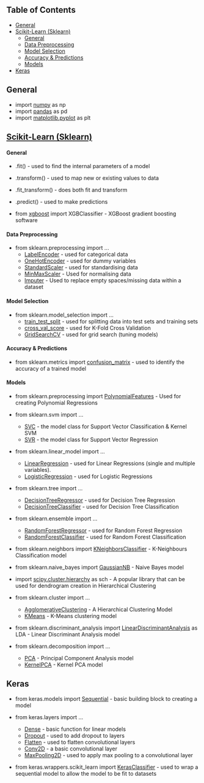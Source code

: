 ## Table of Contents
* [General](#general)
* [Scikit-Learn (Sklearn)](#scikit-learn-sklearn)
   * [General](#general-1)
   * [Data Preprocessing](#data-preprocessing)
   * [Model Selection](#model-selection)
   * [Accuracy & Predictions](#accuracy--predictions)
   * [Models](#models)
* [Keras](#keras)

## General

* import [numpy](http://www.numpy.org/) as np
* import [pandas](https://pandas.pydata.org/) as pd
* import [matplotlib.pyplot](https://matplotlib.org/) as plt

## [Scikit-Learn (Sklearn)](http://scikit-learn.org/stable/)

#### General
* .fit() - used to find the internal parameters of a model
* .transform() - used to map new or existing values to data
* .fit_transform() - does both fit and transform
* .predict() - used to make predictions

* from [xgboost](https://xgboost.readthedocs.io/en/latest/) import XGBClassifier - XGBoost gradient boosting software


#### Data Preprocessing
* from sklearn.preprocessing import ...
   * [LabelEncoder](http://scikit-learn.org/stable/modules/generated/sklearn.preprocessing.LabelEncoder.html) - used for categorical data
   * [OneHotEncoder](http://scikit-learn.org/stable/modules/generated/sklearn.preprocessing.OneHotEncoder.html) - used for dummy variables
   * [StandardScaler](http://scikit-learn.org/stable/modules/generated/sklearn.preprocessing.StandardScaler.html) - used for standardising data
   * [MinMaxScaler](http://scikit-learn.org/stable/modules/generated/sklearn.preprocessing.MinMaxScaler.html) - Used for normalising data
   * [Imputer](http://scikit-learn.org/stable/modules/generated/sklearn.preprocessing.Imputer.html) - Used to replace empty spaces/missing data within a dataset


#### Model Selection
* from sklearn.model_selection import ...
   * [train_test_split](http://scikit-learn.org/stable/modules/generated/sklearn.model_selection.train_test_split.html) - used for splitting data into test sets and training sets
   * [cross_val_score](http://scikit-learn.org/stable/modules/generated/sklearn.model_selection.cross_val_score.html) - used for K-Fold Cross Validation
   * [GridSearchCV](http://scikit-learn.org/stable/modules/generated/sklearn.model_selection.GridSearchCV.html) - used for grid search (tuning models)


#### Accuracy & Predictions
* from sklearn.metrics import [confusion_matrix](http://scikit-learn.org/stable/modules/generated/sklearn.metrics.confusion_matrix.html) - used to identify the accuracy of a trained model


#### Models
* from sklearn.preprocessing import [PolynomialFeatures](http://scikit-learn.org/stable/modules/generated/sklearn.preprocessing.PolynomialFeatures.html) - Used for creating Polynomial Regressions

* from sklearn.svm import ...
   * [SVC](http://scikit-learn.org/stable/modules/generated/sklearn.svm.SVC.html) - the model class for Support Vector Classification & Kernel SVM
   * [SVR](http://scikit-learn.org/stable/modules/generated/sklearn.svm.SVR.html) - the model class for Support Vector Regression

* from sklearn.linear_model import ...
   * [LinearRegression](http://scikit-learn.org/stable/modules/generated/sklearn.linear_model.LinearRegression.html) - used for Linear Regressions (single and multiple variables).
   * [LogisticRegression](http://scikit-learn.org/stable/modules/generated/sklearn.linear_model.LogisticRegression.html) - used for Logistic Regressions

* from sklearn.tree import ...
   * [DecisionTreeRegressor](http://scikit-learn.org/stable/modules/generated/sklearn.tree.DecisionTreeRegressor.html) - used for Decision Tree Regression
   * [DecisionTreeClassifier](http://scikit-learn.org/stable/modules/generated/sklearn.tree.DecisionTreeClassifier.html) - used for Decision Tree Classification

* from sklearn.ensemble import ...
   * [RandomForestRegressor](http://scikit-learn.org/stable/modules/generated/sklearn.ensemble.RandomForestRegressor.html) - used for Random Forest Regression
   * [RandomForestClassifier](http://scikit-learn.org/stable/modules/generated/sklearn.ensemble.RandomForestClassifier.html) - used for Random Forest Classification

* from sklearn.neighbors import [KNeighborsClassifier](http://scikit-learn.org/stable/modules/generated/sklearn.neighbors.KNeighborsClassifier.html) - K-Neighbours Classification model
* from sklearn.naive_bayes import [GaussianNB](http://scikit-learn.org/stable/modules/generated/sklearn.naive_bayes.GaussianNB.html) - Naive Bayes model

* import [scipy.cluster.hierarchy](https://docs.scipy.org/doc/scipy/reference/cluster.hierarchy.html) as sch - A popular library that can be used for dendrogram creation in Hierarchical Clustering

* from sklearn.cluster import ...
   * [AgglomerativeClustering](http://scikit-learn.org/stable/modules/generated/sklearn.cluster.AgglomerativeClustering.html) - A Hierarchical Clustering Model
   * [KMeans](http://scikit-learn.org/stable/modules/generated/sklearn.cluster.KMeans.html) - K-Means clustering model

* from sklearn.discriminant_analysis import [LinearDiscriminantAnalysis](http://scikit-learn.org/stable/modules/generated/sklearn.discriminant_analysis.LinearDiscriminantAnalysis.html#sklearn.discriminant_analysis.LinearDiscriminantAnalysis) as LDA - Linear Discriminant Analysis model

* from sklearn.decomposition import ...
   * [PCA](http://scikit-learn.org/stable/modules/generated/sklearn.decomposition.PCA.html) - Principal Component Analysis model
   * [KernelPCA](http://scikit-learn.org/stable/modules/generated/sklearn.decomposition.KernelPCA.html) - Kernel PCA model


## Keras

* from keras.models import [Sequential](https://keras.io/models/sequential/) - basic building block to creating a model

* from keras.layers import ...
   * [Dense](https://keras.io/layers/core/#dense) - basic function for linear models
   * [Dropout](https://keras.io/layers/core/#dropout) - used to add dropout to layers
   * [Flatten](https://keras.io/layers/core/#flatten) - used to flatten convolutional layers
   * [Conv2D](https://keras.io/layers/convolutional/#conv2d) - a basic convolutional layer
   * [MaxPooling2D](https://keras.io/layers/pooling/#maxpooling2d) - used to apply max pooling to a convolutional layer

* from keras.wrappers.scikit_learn import [KerasClassifier](https://keras.io/scikit-learn-api/) - used to wrap a sequential model to allow the model to be fit to datasets